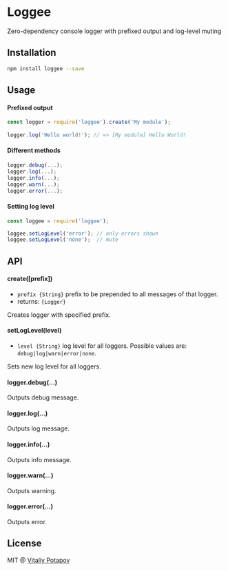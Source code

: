 # Loggee

Zero-dependency console logger with prefixed output and log-level muting

## Installation
```bash
npm install loggee --save
```

## Usage
#### Prefixed output
```js
const logger = require('loggee').create('My module');
 
logger.log('Hello world!'); // => [My module] Hello World!
```

#### Different methods
```js
logger.debug(...);
logger.log(...);
logger.info(...);
logger.warn(...);
logger.error(...);
```

#### Setting log level
```js
const loggee = require('loggee');

loggee.setLogLevel('error'); // only errors shown
loggee.setLogLevel('none');  // mute
```

## API

#### create([prefix])
  * `prefix {String}` prefix to be prepended to all messages of that logger.
  * returns: `{Logger}`
  
Creates logger with specified prefix. 

#### setLogLevel(level)
  * `level {String}` log level for all loggers. Possible values are: `debug|log|warn|error|none`. 

Sets new log level for all loggers.

#### logger.debug(...)
Outputs debug message.

#### logger.log(...)
Outputs log message.

#### logger.info(...)
Outputs info message.

#### logger.warn(...)
Outputs warning.

#### logger.error(...)
Outputs error.


## License
MIT @ [Vitaliy Potapov](https://github.com/vitalets)
